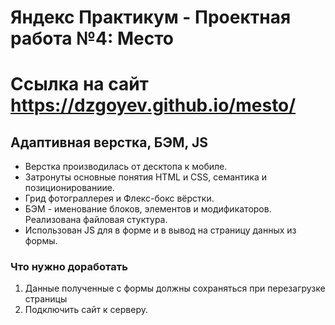 # Яндекс Практикум - Проектная работа №4: Место

# Ссылка на сайт https://dzgoyev.github.io/mesto/

## Адаптивная верстка, БЭМ, JS

- Верстка производилась от десктопа к мобиле.
- Затронуты основные понятия HTML и CSS, семантика и позиционированиие.
- Грид фотограллерея и Флекс-бокс вёрстки.
- БЭМ - именование блоков, элементов и модификаторов. Реализована файловая стуктура.
- Использован JS для в форме и в вывод на страницу данных из формы.

### Что нужно доработать

1. Данные полученные с формы должны сохраняться при перезагрузке страницы
2. Подключить сайт к серверу.
